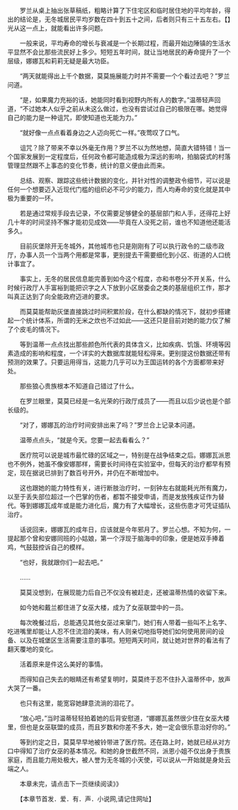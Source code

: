 　　罗兰从桌上抽出张草稿纸，粗略计算了下住宅区和临时居住地的平均年龄，得出的结论是，无冬城居民平均岁数在四十到五十之间，后者则只有三十五左右。【】光从这一点上，就能看出许多问题。

　　一般来说，平均寿命的增长与衰减是一个长期过程，而最开始边陲镇的生活水平显然不会比那些流民好上多少。短短五年时间，就让当地居民的寿命提升了一个层级，娜娜瓦和莉莉无疑是最大功臣。

　　“两天就能得出上千个数据，莫莫施展能力时并不需要一个个看过去吧？”罗兰问道。

　　“是，如果魔力充裕的话，她能同时看到视野内所有人的数字。”温蒂轻声回道，“不过她本人似乎之前从未这么做过，也没有尝试过自己的极限在哪。她觉得自己的能力是一种诅咒，即使知道也无能为力。”

　　“就好像一点点看着身边之人迈向死亡一样。”夜莺叹了口气。

　　诅咒？除了带来不幸以外毫无作用？罗兰不以为然地想，简直大错特错！当一个国家发展到一定程度后，任何政令都可能造成极为深远的影响，拍脑袋式的村落管理显然跟不上事态的变化节奏，统计的意义便由此而来。

　　总结、观察、跟踪这些统计数据的变化，并针对性的调整政令细节，可以说是任何一个想要迈入近现代门槛的组织必不可少的能力，而人均寿命的变化就是其中极为重要的一环。

　　若是通过常规手段去记录，不仅需要足够健全的基层部门和人手，还得花上好几十年的时间坚持不懈才能初见成效——毕竟在人没死之前，谁也不知道他还能活多久。

　　目前灰堡除开无冬城外，其他城市也只是刚刚有了可以执行政令的二级市政厅，办事人员一个当两个用都是常事，更别提去干需要细化到小区、街道的人口统计事宜了。

　　事实上，无冬的居民信息能完善到如今这个程度，亦和书卷分不开关系，什么时候行政厅人手富裕到能把识字之人下放到小区居委会之类的基层组织工作，那才叫真正达到了向全能政府迈进的要求。

　　而莫莫能帮助灰堡直接跳过时间积累阶段，在什么都缺的情况下，就初步搭建起一个统计体系，所谓的无米之炊也不过如此——这还只是目前对她的能力仅了解了个皮毛的情况下。

　　等到温蒂一点点找出那些颜色所代表的具体含义，比如疾病、饥饿、环境等因素造成的影响和程度，一个详实的大数据库就能轻松得来。更别提这份数据还带有预测的效果了。只要运用得当，这能力几乎可以为王国运转的各个方面都带来好处。

　　那些狼心贵族根本不知道自己错过了什么。

　　在罗兰眼里，莫莫已经是一名光荣的行政厅成员了——而且以后少说也是个部长级的。

　　“对了，娜娜瓦的治疗时间安排出来了吗？”罗兰合上记录本问道。

　　温蒂点点头，“就是今天。您要一起去看看么？”

　　医疗院可以说是城市最忙碌的区域之一，特别是在战争结束之后。娜娜瓦派恩也不例外，她虽不像安娜那样，需要长时间待在实验室中，但每天的治疗都早有预定，现在据说已排到了数百号开外，并仍在不断增加中。

　　这也跟她的能力特性有关，进行断肢治疗时，一刻钟左右就能耗光所有魔力，以至于丢失部位超过一个巴掌的伤者，都暂不接受申请，而是发放残疾证作为替代。等到娜娜瓦成年或是能力进化后，魔力有了大幅增长，这些伤患才可凭证插队治疗。

　　话说回来，娜娜瓦的成年日，应该就是今年邪月了。罗兰心想。不知为何，一提起那个曾和安娜同班的小姑娘，第一个浮现于脑海中的印象，便是她双手捧着鸡，气鼓鼓控诉自己的模样。

　　“也好，我就跟你们一起去吧。”

　　……

　　莫莫没想到，在展现能力后自己不仅没有被赶走，还被温蒂热情的收留下来。

　　如今她和戴兰都住进了女巫大楼，成为了女巫联盟中的一员。

　　每次晚餐过后，总能遇见其他女巫过来窜门，她们有人带着一些叫不上名字、吃进嘴里却能让人忍不住流泪的美味，有人则亲切地指导她们如何使用房间的设备、以及在城堡区生活需要注意的事项。短短两天时间，就让她对世界的看法有了翻天覆地的变化。

　　活着原来是件这么美好的事情。

　　而得知自己失去的眼睛还有希望复明时，莫莫终于忍不住扑入温蒂怀中，放声大哭了一番。

　　也只有这里，能宽容她肆意流淌的泪花了。

　　“放心吧，”当时温蒂轻轻拍着她的后背安慰道，“娜娜瓦虽然很少住在女巫大楼里，但也是女巫联盟的成员，而且岁数和你差不多大，她一定会很乐意治好你的。”

　　等到约定之日，莫莫早早地被铃带进了医疗院。还在路上时，她就已经从对方口中得知了治疗女巫的基本情况。和她的身世截然不同，派恩小姐不仅出身于贵族家庭，而且能力用处极大，被人誉为无冬城的小天使，可以说从一开始就是身处云端之人。

　　本章未完，请点击下一页继续阅读》》

　　【本章节首发．爱．有．声．小说网,请记住网址】
